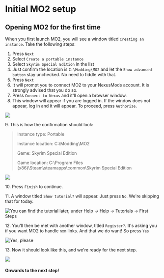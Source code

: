 # Initial MO2 setup

## Opening MO2 for the first time

When you first launch MO2, you will see a window titled `Creating an instance`. Take the following steps:

1. Press `Next`
2. Select `Create a portable instance`
3. Select `Skyrim Special Edition` in the list
4. Just confirm the location is `C:\Modding\MO2` and let the `Show advanced button` stay unchecked. No need to fiddle with that.
5. Press `Next`
6. It will prompt you to connect MO2 to your NexusMods account. It is strongly advised that you do so.
7. Press `Connect to Nexus` and it'll open a browser window.
8. This window will appear if you are logged in. If the window does not appear, log in and it will appear. To proceed, press `Authorize`.

![](https://i.imgur.com/uEvYlcY.png)

9\. This is how the confirmation should look:

> Instance type: Portable
>
> Instance location: C:\Modding\MO2
>
> Game: Skyrim Special Edition
>
> Game location: C:\Program Files (x86)\Steam\steamapps\common\Skyrim Special Edition

![](https://i.imgur.com/VmCElLS.gif)

10\. Press `Finish` to continue.

11\. A window titled `Show tutorial?` will appear. Just press `No`. We're skipping that for today.

![You can find the tutorial later, under Help -> Help -> Tutorials -> First Steps](https://i.imgur.com/tLn6dXx.png)

12\. You'll then be met with another window, titled `Register?`. It's asking you if you want MO2 to handle `nxm` links. And that we do want! So press `Yes`

![Yes, please](https://i.imgur.com/MUjfpj7.png)

13\. Now it should look like this, and we're ready for the next step.

![](https://i.imgur.com/fBYo0DK.png)

#### Onwards to the next step!
